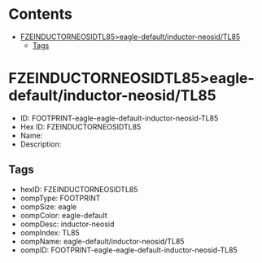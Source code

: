 



Contents
========

* [FZEINDUCTORNEOSIDTL85>eagle-default/inductor-neosid/TL85](#fzeinductorneosidtl85eagle-defaultinductor-neosidtl85)
	* [Tags](#tags)

# FZEINDUCTORNEOSIDTL85>eagle-default/inductor-neosid/TL85

- ID: FOOTPRINT-eagle-eagle-default-inductor-neosid-TL85
- Hex ID: FZEINDUCTORNEOSIDTL85
- Name: 
- Description: 

## Tags

- hexID: FZEINDUCTORNEOSIDTL85
- oompType: FOOTPRINT
- oompSize: eagle
- oompColor: eagle-default
- oompDesc: inductor-neosid
- oompIndex: TL85
- oompName: eagle-default/inductor-neosid/TL85
- oompID: FOOTPRINT-eagle-eagle-default-inductor-neosid-TL85
